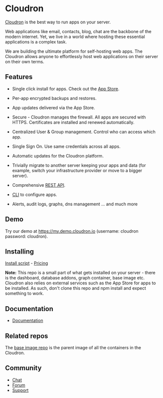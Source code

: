 # Cloudron

[Cloudron](https://cloudron.io) is the best way to run apps on your server.

Web applications like email, contacts, blog, chat are the backbone of the modern
internet. Yet, we live in a world where hosting these essential applications is
a complex task.

We are building the ultimate platform for self-hosting web apps. The Cloudron allows
anyone to effortlessly host web applications on their server on their own terms.

## Features

* Single click install for apps. Check out the [App Store](https://cloudron.io/appstore.html).

* Per-app encrypted backups and restores.

* App updates delivered via the App Store.

* Secure - Cloudron manages the firewall. All apps are secured with HTTPS. Certificates are
  installed and renewed automatically.

* Centralized User & Group management. Control who can access which app.

* Single Sign On. Use same credentials across all apps.

* Automatic updates for the Cloudron platform.

* Trivially migrate to another server keeping your apps and data (for example, switch your
  infrastructure provider or move to a bigger server).

* Comprehensive [REST API](https://cloudron.io/documentation/developer/api/).

* [CLI](https://cloudron.io/documentation/cli/) to configure apps.

* Alerts, audit logs, graphs, dns management ... and much more

## Demo

Try our demo at https://my.demo.cloudron.io (username: cloudron password: cloudron).

## Installing

[Install script](https://cloudron.io/documentation/installation/) - [Pricing](https://cloudron.io/pricing.html)

**Note:** This repo is a small part of what gets installed on your server - there is
the dashboard, database addons, graph container, base image etc. Cloudron also relies
on external services such as the App Store for apps to be installed. As such, don't
clone this repo and npm install and expect something to work.

## Documentation

* [Documentation](https://cloudron.io/documentation/)

## Related repos

The [base image repo](https://git.cloudron.io/cloudron/docker-base-image) is the parent image of all
the containers in the Cloudron.

## Community

* [Chat](https://chat.cloudron.io)
* [Forum](https://forum.cloudron.io/)
* [Support](mailto:support@cloudron.io)

